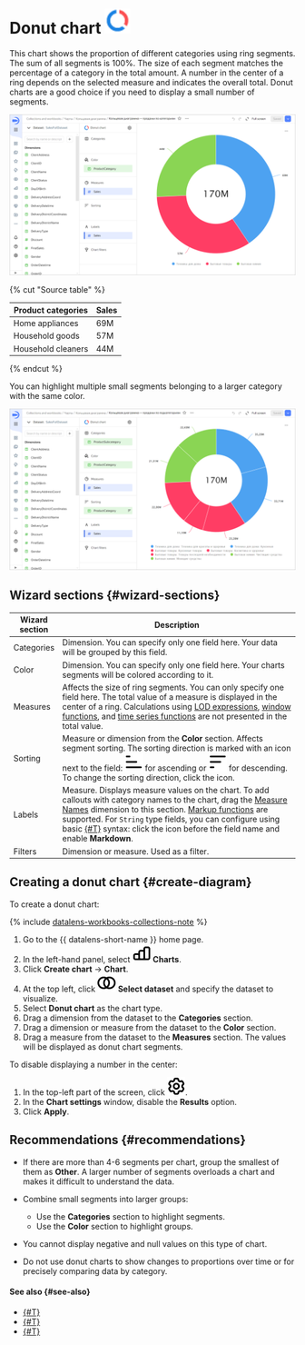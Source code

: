 # Donut chart ![](../../_assets/datalens/ring.svg)

This chart shows the proportion of different categories using ring segments. The sum of all segments is 100%. The size of each segment matches the percentage of a category in the total amount. A number in the center of a ring depends on the selected measure and indicates the overall total. Donut charts are a good choice if you need to display a small number of segments.

![ring-chart](../../_assets/datalens/visualization-ref/ring-chart/ring-chart.png)

{% cut "Source table" %}

Product categories | Sales |	
-----|---------| 
Home appliances | 69M |
Household goods | 57M |
Household cleaners | 44M |

{% endcut %}

You can highlight multiple small segments belonging to a larger category with the same color.

![ring-chart-subcategories](../../_assets/datalens/visualization-ref/ring-chart/ring-chart-subcategories.png)

## Wizard sections {#wizard-sections}

Wizard<br/> section| Description
----- | ----
Categories | Dimension. You can specify only one field here. Your data will be grouped by this field.
Color | Dimension. You can specify only one field here. Your charts segments will be colored according to it.
Measures | Affects the size of ring segments. You can only specify one field here. The total value of a measure is displayed in the center of a ring. Calculations using [LOD expressions](../concepts/lod-aggregation.md), [window functions](../function-ref/window-functions.md), and [time series functions](../function-ref/time-series-functions.md) are not presented in the total value.
Sorting | Measure or dimension from the **Color** section. Affects segment sorting. The sorting direction is marked with an icon next to the field: ![image](../../_assets/console-icons/bars-ascending-align-left.svg) for ascending or ![image](../../_assets/console-icons/bars-descending-align-left.svg) for descending. To change the sorting direction, click the icon.
Labels | Measure. Displays measure values on the chart. To add callouts with category names to the chart, drag the [Measure Names](../concepts/chart/measure-values.md) dimension to this section. [Markup functions](../function-ref/markup-functions.md) are supported. For `String` type fields, you can configure using basic [{#T}](../dashboard/markdown.md) syntax: click the icon before the field name and enable **Markdown**.
Filters | Dimension or measure. Used as a filter.

## Creating a donut chart {#create-diagram}

To create a donut chart:


{% include [datalens-workbooks-collections-note](../../_includes/datalens/operations/datalens-workbooks-collections-note-step4.md) %}


1. Go to the {{ datalens-short-name }} home page.
1. In the left-hand panel, select ![chart](../../_assets/console-icons/chart-column.svg) **Charts**.
1. Click **Create chart** → **Chart**.
1. At the top left, click ![image](../../_assets/console-icons/circles-intersection.svg) **Select dataset** and specify the dataset to visualize.
1. Select **Donut chart** as the chart type.
1. Drag a dimension from the dataset to the **Categories** section.
1. Drag a dimension or measure from the dataset to the **Color** section.
1. Drag a measure from the dataset to the **Measures** section. The values will be displayed as donut chart segments.

To disable displaying a number in the center:

1. In the top-left part of the screen, click ![image](../../_assets/console-icons/gear.svg).
1. In the **Chart settings** window, disable the **Results** option.
1. Click **Apply**.

## Recommendations {#recommendations}

* If there are more than 4-6 segments per chart, group the smallest of them as **Other**. A larger number of segments overloads a chart and makes it difficult to understand the data.
* Combine small segments into larger groups:
  
  * Use the **Categories** section to highlight segments.
  * Use the **Color** section to highlight groups.

* You cannot display negative and null values on this type of chart.
* Do not use donut charts to show changes to proportions over time or for precisely comparing data by category.

#### See also {#see-also}

* [{#T}](../operations/dashboard/create.md)
* [{#T}](../operations/dashboard/add-chart.md)
* [{#T}](../operations/dashboard/add-selector.md)